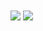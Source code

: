 <img align="center" src="https://github-readme-stats.vercel.app/api?username=luuhai48&show_icons=true&line_height=27&count_private=true&title_color=ffffff&text_color=c9cacc&icon_color=2bbc8a&bg_color=1d1f21" />
<img align="center" src="https://github-readme-stats.vercel.app/api/top-langs/?username=luuhai48&count_private=true&hide=java&title_color=ffffff&text_color=c9cacc&icon_color=2bbc8a&bg_color=1d1f21" />
